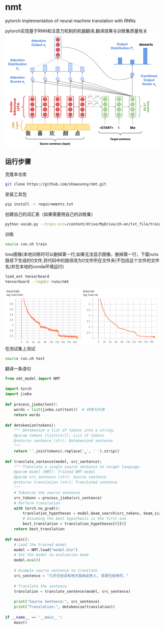 # nmt
pytorch implementation of neural machine translation with RNNs

pytorch实现基于RNN和注意力机制的机器翻译,翻译效果与训练集质量有关
![model](https://github.com/showsunny/nmt/blob/main/image/model_figure.png)
## 运行步骤
克隆本仓库
```bash
git clone https://github.com/showsunny/nmt.git
```
安装工具包
```bash
pip install -r requirements.txt
```
创建自己的词汇表（如果需要用自己的训练集）
```bash
python vocab.py --train-src=/content/drive/MyDrive/zh-en/txt_file/train.zh --train-tgt=/content/drive/MyDrive/zh-en/txt_file/train.en vocab.txt
```
训练
```bash
source run.sh train
```
loss图像(本地训练时可以删掉第一行,如果无法显示图像，删掉第一行，下载runs路径下生成的0文件,将代码中的路径改为0文件所在文件夹(不包括这个文件的文件名)并在本地的conda环境运行)
```bash
load_ext tensorboard
tensorboard --logdir runs/nmt
```
![loss](https://github.com/showsunny/nmt/blob/main/image/lossfig.png)
在测试集上测试
```bash
source run.sh test
```
翻译一条语句
```python
from nmt_model import NMT

import torch
import jieba

def process_jieba(text):
    words = list(jieba.cut(text))  # 转换为列表
    return words

def detokenize(tokens):
    """ Detokenize a list of tokens into a string.
    @param tokens (list[str]): List of tokens
    @returns sentence (str): Detokenized sentence
    """
    return ''.join(tokens).replace('▁', ' ').strip()

def translate_sentence(model, src_sentence):
    """ Translate a single source sentence to target language.
    @param model (NMT): Trained NMT model
    @param src_sentence (str): Source sentence
    @returns translation (str): Translated sentence
    """
    # Tokenize the source sentence
    src_tokens = process_jieba(src_sentence)
    # Perform translation
    with torch.no_grad():
        translation_hypotheses = model.beam_search(src_tokens, beam_size=5, max_decoding_time_step=70)  # Adjust beam size and max decoding time step accordingly
        # Assuming the best hypothesis is the first one
        best_translation = translation_hypotheses[0][0]
    return best_translation

def main():
    # Load the trained model
    model = NMT.load("model.bin")
    # Set the model to evaluation mode
    model.eval()

    # Example source sentence to translate
    src_sentence = "几乎已经没有地方容纳这些人, 资源已经用尽。"

    # Translate the sentence
    translation = translate_sentence(model, src_sentence)

    print("Source Sentence:", src_sentence)
    print("Translation:", detokenize(translation))

if __name__ == '__main__':
    main()
```
